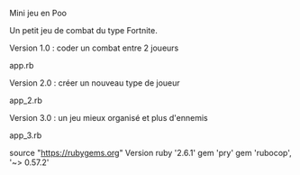 Mini jeu en Poo

Un petit jeu de combat du type Fortnite.

Version 1.0 : coder un combat entre 2 joueurs

app.rb 

Version 2.0 : créer un nouveau type de joueur

app_2.rb

Version 3.0 : un jeu mieux organisé et plus d'ennemis

app_3.rb

source "https://rubygems.org"
Version ruby '2.6.1'
gem 'pry'
gem 'rubocop', '~> 0.57.2'